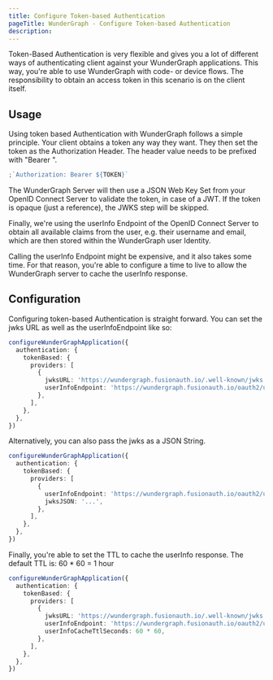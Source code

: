 ```yaml
---
title: Configure Token-based Authentication
pageTitle: WunderGraph - Configure Token-based Authentication
description:
---
```


Token-Based Authentication is very flexible and gives you a lot of different ways of authenticating client against your WunderGraph applications.
This way, you're able to use WunderGraph with code- or device flows.
The responsibility to obtain an access token in this scenario is on the client itself.

## Usage

Using token based Authentication with WunderGraph follows a simple principle.
Your client obtains a token any way they want.
They then set the token as the Authorization Header.
The header value needs to be prefixed with "Bearer ".

```typescript
;`Authorization: Bearer ${TOKEN}`
```

The WunderGraph Server will then use a JSON Web Key Set from your OpenID Connect Server to validate the token,
in case of a JWT.
If the token is opaque (just a reference),
the JWKS step will be skipped.

Finally, we're using the userInfo Endpoint of the OpenID Connect Server to obtain all available claims from the user,
e.g. their username and email,
which are then stored within the WunderGraph user Identity.

Calling the userInfo Endpoint might be expensive, and it also takes some time.
For that reason, you're able to configure a time to live to allow the WunderGraph server to cache the userInfo response.

## Configuration

Configuring token-based Authentication is straight forward.
You can set the jwks URL as well as the userInfoEndpoint like so:

```typescript
configureWunderGraphApplication({
  authentication: {
    tokenBased: {
      providers: [
        {
          jwksURL: 'https://wundergraph.fusionauth.io/.well-known/jwks.json',
          userInfoEndpoint: 'https://wundergraph.fusionauth.io/oauth2/userinfo',
        },
      ],
    },
  },
})
```

Alternatively, you can also pass the jwks as a JSON String.

```typescript
configureWunderGraphApplication({
  authentication: {
    tokenBased: {
      providers: [
        {
          userInfoEndpoint: 'https://wundergraph.fusionauth.io/oauth2/userinfo',
          jwksJSON: '...',
        },
      ],
    },
  },
})
```

Finally, you're able to set the TTL to cache the userInfo response.
The default TTL is: 60 \* 60 = 1 hour

```typescript
configureWunderGraphApplication({
  authentication: {
    tokenBased: {
      providers: [
        {
          jwksURL: 'https://wundergraph.fusionauth.io/.well-known/jwks.json',
          userInfoEndpoint: 'https://wundergraph.fusionauth.io/oauth2/userinfo',
          userInfoCacheTtlSeconds: 60 * 60,
        },
      ],
    },
  },
})
```

